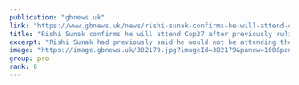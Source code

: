 ```yaml
---
publication: "gbnews.uk"
link: "https://www.gbnews.uk/news/rishi-sunak-confirms-he-will-attend-cop27-after-previously-ruling-himself-out-of-event/382879"
title: "Rishi Sunak confirms he will attend Cop27 after previously ruling himself out of event"
excerpt: "Rishi Sunak had previously said he would not be attending the summit in Egypt"
image: "https://image.gbnews.uk/382179.jpg?imageId=382179&panow=100&panoh=51.034482758621&panox=0&panoy=2.7586206896552&heightw=100&heighth=100&heightx=0&heighty=0&width=1200&height=630"
group: pro
rank: 8
---
```

